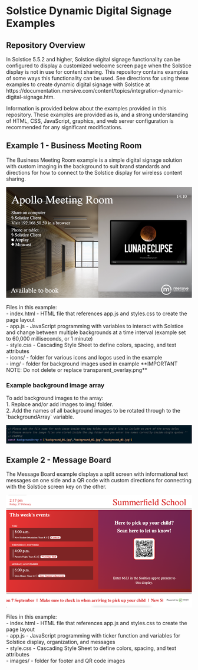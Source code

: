 # Solstice Dynamic Digital Signage Examples
## Repository Overview
<p>In Solstice 5.5.2 and higher, Solstice digital signage functionality can be configured to display a customized welcome screen page when the Solstice display is not in use for content sharing. This repository contains examples of some ways this functionality can be used. See directions for using these examples to create dynamic digital signage with Solstice at https://documentation.mersive.com/content/topics/integration-dynamic-digital-signage.htm.
</p>
<p>
Information is provided below about the examples provided in this repository. These examples are provided as is, and a strong understanding of HTML, CSS, JavaScript, graphics, and web server configuration is recommended for any significant modifications.
</p>

## Example 1 - Business Meeting Room
<p>
The Business Meeting Room example is a simple digital signage solution with custom imaging in the background to suit brand standards and directions for how to connect to the Solstice display for wireless content sharing.
</p>

![Business Example](./readme_images/business_example.png)

<p>Files in this example:
<br>- index.html - HTML file that references app.js and styles.css to create the page layout
<br>- app.js - JavaScript programming with variables to interact with Solstice and change between multiple backgrounds at a time interval (example set to 60,000 milliseconds, or 1 minute)
<br>- style.css - Cascading Style Sheet to define colors, spacing, and text attributes
<br>- icons/ - folder for various icons and logos used in the example
<br>- img/ - folder for background images used in example **IMPORTANT NOTE: Do not delete or replace transparent_overlay.png**
</p>

### Example background image array
<p>To add background images to the array:
<br>1. Replace and/or add images to img/ folder.
<br>2. Add the names of all background images to be rotated through to the `backgroundArray` variable.
</p>

![Array Example](./readme_images/array_example.png)


## Example 2 - Message Board
<p>
The Message Board example displays a split screen with informational text messages on one side and a QR code with custom directions for connecting with the Solstice screen key on the other.
</p>

![Messageboard Example](./readme_images/messageboard_example.png)

<p>Files in this example:
<br>- index.html - HTML file that references app.js and styles.css to create the page layout
<br>- app.js - JavaScript programming with ticker function and variables for Solstice display, organization, and messages
<br>- style.css - Cascading Style Sheet to define colors, spacing, and text attributes
<br>- images/ - folder for footer and QR code images
</p>
